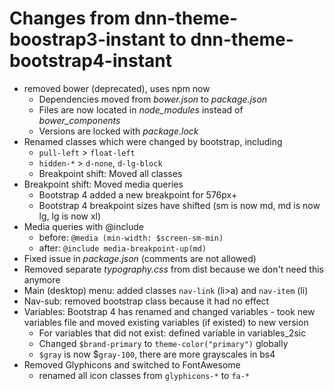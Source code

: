 # Changes from dnn-theme-boostrap3-instant to dnn-theme-bootstrap4-instant

* removed bower (deprecated), uses npm now
    * Dependencies moved from *bower.json* to *package.json*
    * Files are now located in *node_modules* instead of *bower_components*
    * Versions are locked with *package.lock*
* Renamed classes which were changed by bootstrap, including
    * `pull-left` > `float-left`
    * `hidden-*` > `d-none`, `d-lg-block`
    * Breakpoint shift: Moved all classes
* Breakpoint shift: Moved media queries
    * Bootstrap 4 added a new breakpoint for 576px+
    * Bootstrap 4 breakpoint sizes have shifted (sm is now md, md is now lg, lg is now xl)
* Media queries with @include
    * before: `@media (min-width: $screen-sm-min)`
    * after: `@include media-breakpoint-up(md)`
* Fixed issue in *package.json* (comments are not allowed)
* Removed separate *typography.css* from dist because we don't need this anymore
* Main (desktop) menu: added classes `nav-link` (li>a) and `nav-item` (li)
* Nav-sub: removed bootstrap class because it had no effect
* Variables: Bootstrap 4 has renamed and changed variables - took new variables file and moved existing variables (if existed) to new version
    * For variables that did not exist: defined variable in variables_2sic
    * Changed `$brand-primary` to `theme-color("primary")` globally
    * `$gray` is now $`gray-100`, there are more grayscales in bs4
* Removed Glyphicons and switched to FontAwesome
    * renamed all icon classes from `glyphicons-*` to `fa-*`
